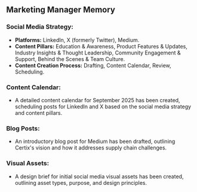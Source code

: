 ## Marketing Manager Memory

### Social Media Strategy:
*   **Platforms:** LinkedIn, X (formerly Twitter), Medium.
*   **Content Pillars:** Education & Awareness, Product Features & Updates, Industry Insights & Thought Leadership, Community Engagement & Support, Behind the Scenes & Team Culture.
*   **Content Creation Process:** Drafting, Content Calendar, Review, Scheduling.

### Content Calendar:
*   A detailed content calendar for September 2025 has been created, scheduling posts for LinkedIn and X based on the social media strategy and content pillars.

### Blog Posts:
*   An introductory blog post for Medium has been drafted, outlining Certix's vision and how it addresses supply chain challenges.

### Visual Assets:
*   A design brief for initial social media visual assets has been created, outlining asset types, purpose, and design principles.
